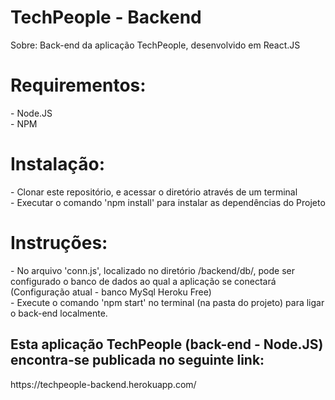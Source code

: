 # TechPeople - Backend
Sobre: Back-end da aplicação TechPeople, desenvolvido em React.JS

<h1>Requirementos:</h1>
- Node.JS </br>
- NPM
  
<h1>Instalação:</h1>
- Clonar este repositório, e acessar o diretório através de um terminal </br>
- Executar o comando 'npm install' para instalar as dependências do Projeto </br>

<h1>Instruções:</h1>
- No arquivo 'conn.js', localizado no diretório /backend/db/, pode ser configurado o banco de dados ao qual a aplicação se conectará (Configuração atual - banco MySql Heroku Free) </br>
- Execute o comando 'npm start' no terminal (na pasta do projeto) para ligar o back-end localmente.


<h2>Esta aplicação TechPeople (back-end - Node.JS) encontra-se publicada no seguinte link:</h2>
https://techpeople-backend.herokuapp.com/

